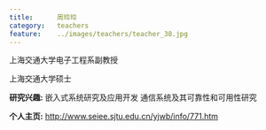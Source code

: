 ```yaml
---
title:		周玲玲
category:	teachers
feature:	../images/teachers/teacher_38.jpg
---
```


<p>上海交通大学电子工程系副教授</p>
<p>上海交通大学硕士</p>
<p><b>研究兴趣:</b> 嵌入式系统研究及应用开发 通信系统及其可靠性和可用性研究</p>
<p><b>个人主页:</b>
<a href="http://www.seiee.sjtu.edu.cn/yjwb/info/771.htm">http://www.seiee.sjtu.edu.cn/yjwb/info/771.htm</a></p>


